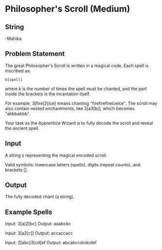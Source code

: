 # Philosopher's Scroll (Medium)
## String
-Mahika
## Problem Statement
The great Philosopher's Scroll is written in a magical code. Each spell is inscribed as:

```k[spell]```


where k is the number of times the spell must be chanted, and the part inside the brackets is the incantation itself.

For example, 3[fire]2[ice] means chanting "firefirefireiceice".
The scroll may also contain nested enchantments, like 2[a3[b]], which becomes "abbbabbb".

Your task as the Apprentice Wizard is to fully decode the scroll and reveal the ancient spell.

## Input

A string s representing the magical encoded scroll.

Valid symbols: lowercase letters (spells), digits (repeat counts), and brackets [].

## Output

The fully decoded chant (a string).

## Example Spells

Input: 3[a]2[bc]
Output: aaabcbc

Input: 3[a2[c]]
Output: accaccacc

Input: 2[abc]3[cd]ef
Output: abcabccdcdcdef
